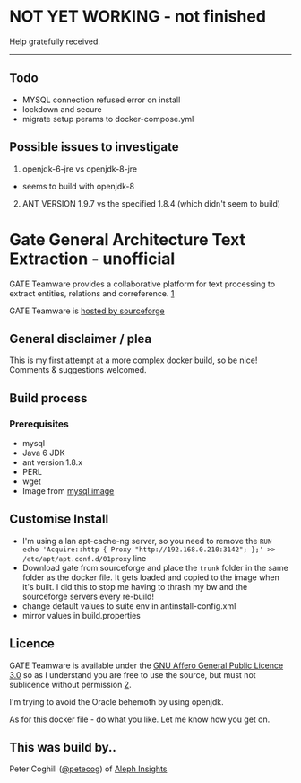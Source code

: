# NOT YET WORKING - not finished

Help gratefully received.

--------------------------------------------------------------------------------

## Todo

- MYSQL connection refused error on install
- lockdown and secure
- migrate setup perams to docker-compose.yml

## Possible issues to investigate

1. openjdk-6-jre vs openjdk-8-jre

  - seems to build with openjdk-8

2. ANT_VERSION 1.9.7 vs the specified 1.8.4 (which didn't seem to build)

# Gate General Architecture Text Extraction - unofficial

GATE Teamware provides a collaborative platform for text processing to extract entities, relations and correference. [1]

GATE Teamware is [hosted by sourceforge](https://sourceforge.net/p/gate/code/HEAD/tree/teamware/trunk/)

## General disclaimer / plea

This is my first attempt at a more complex docker build, so be nice! Comments & suggestions welcomed.

## Build process

### Prerequisites

- mysql
- Java 6 JDK
- ant version 1.8.x
- PERL
- wget
- Image from [mysql image](https://hub.docker.com/_/mysql/)

## Customise Install

- I'm using a lan apt-cache-ng server, so you need to remove the `RUN echo 'Acquire::http { Proxy "http://192.168.0.210:3142"; };' >> /etc/apt/apt.conf.d/01proxy` line
- Download gate from sourceforge and place the `trunk` folder in the same folder as the docker file. It gets loaded and copied to the image when it's built. I did this to stop me having to thrash my bw and the sourceforge servers every re-build!
- change default values to suite env in antinstall-config.xml
- mirror values in build.properties

## Licence

GATE Teamware is available under the [GNU Affero General Public Licence 3.0](http://www.gnu.org/licenses/agpl-3.0.html) so as I understand you are free to use the source, but must not sublicence without permission [2].

I'm trying to avoid the Oracle behemoth by using openjdk.

As for this docker file - do what you like. Let me know how you get on.

## This was build by..

Peter Coghill ([@petecog](https://twitter.com/petecog)) of [Aleph Insights](www.alephinsights.com)

[1]: https://gate.ac.uk/teamware/
[2]: https://tldrlegal.com/license/gnu-general-public-license-v3-(gpl-3)
